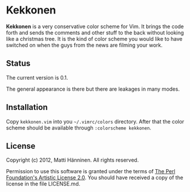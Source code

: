 # Kekkonen #

**Kekkonen** is a very conservative color scheme for Vim. It brings the code
forth and sends the comments and other stuff to the back without looking like a
christmas tree. It is the kind of color scheme you would like to have switched
on when the guys from the news are filming your work.

## Status ##

The current version is 0.1.

The general appearance is there but there are leakages in many modes.

## Installation ##

Copy `kekkonen.vim` into you `~/.vimrc/colors` directory. After that the color
scheme should be available through `:colorscheme kekkonen`.

## License ##

Copyright (c) 2012, Matti Hänninen.
All rights reserved.

Permission to use this software is granted under the terms of [The Perl
Foundation's Artistic License 2.0][pfal2]. You should have received a copy of
the license in the file LICENSE.md.

[pfal2]: http://www.perlfoundation.org/artistic_license_2_0
